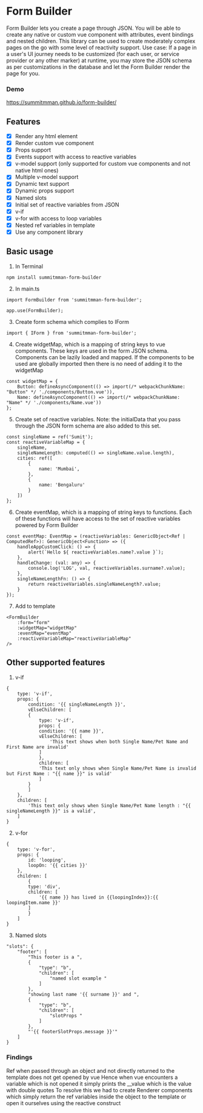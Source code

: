 # Form Builder

Form Builder lets you create a page through JSON. You will be able to create any native or custom vue component with attributes, event bindings and nested children. This library can be used to create moderately complex pages on the go with some level of reactivity support.
Use case: If a page in a user's UI journey needs to be customized (for each user, or service provider or any other marker) at runtime, you may store the JSON schema as per customizations in the database and let the Form Builder render the page for you.

### Demo
https://summitmman.github.io/form-builder/

## Features

- [X] Render any html element
- [X] Render custom vue component
- [X] Props support
- [X] Events support with access to reactive variables
- [X] v-model support (only supported for custom vue components and not native html ones)
- [X] Multiple v-model support
- [X] Dynamic text support
- [X] Dynamic props support
- [X] Named slots
- [X] Initial set of reactive variables from JSON
- [X] v-if
- [X] v-for with access to loop variables
- [X] Nested ref variables in template
- [X] Use any component library

## Basic usage

1. In Terminal
```
npm install summitmman-form-builder
```
2. In main.ts
```
import FormBuilder from 'summitmman-form-builder';

app.use(FormBuilder);
```
3. Create form schema which complies to IForm
```
import { IForm } from 'summitmman-form-builder';
```
4. Create widgetMap, which is a mapping of string keys to vue components. These keys are used in the form JSON schema. Components can be lazily loaded and mapped. If the components to be used are globally imported then there is no need of adding it to the widgetMap
```
const widgetMap = {
    Button: defineAsyncComponent(() => import(/* webpackChunkName: "Button" */ './components/Button.vue')),
    Name: defineAsyncComponent(() => import(/* webpackChunkName: "Name" */ './components/Name.vue'))
};
```
5. Create set of reactive variables. Note: the initialData that you pass through the JSON form schema are also added to this set.
```
const singleName = ref('Sumit');
const reactiveVariableMap = {
    singleName,
    singleNameLength: computed(() => singleName.value.length),
    cities: ref([
        {
            name: 'Mumbai',
        },
        {
            name: 'Bengaluru'
        }
    ])
};
```
6. Create eventMap, which is a mapping of string keys to functions. Each of these functions will have access to the set of reactive variables powered by Form Builder
```
const eventMap: EventMap = (reactiveVariables: GenericObject<Ref | ComputedRef>): GenericObject<Function> => ({
    handleAppCustomClick: () => {
        alert(`Hello ${ reactiveVariables.name?.value }`);
    },
    handleChange: (val: any) => {
        console.log('LOG', val, reactiveVariables.surname?.value);
    },
    singleNameLengthFn: () => {
        return reactiveVariables.singleNameLength?.value;
    }
});
```
7. Add to template
```
<FormBuilder
    :form="form"
    :widgetMap="widgetMap"
    :eventMap="eventMap"
    :reactiveVariableMap="reactiveVariableMap"
/>
```
## Other supported features
1. v-if
```
{
    type: 'v-if',
    props: {
        condition: '{{ singleNameLength }}',
        vElseChildren: [
        {
            type: 'v-if',
            props: {
            condition: '{{ name }}',
            vElseChildren: [
                'This text shows when both Single Name/Pet Name and First Name are invalid'
            ]
            },
            children: [
            'This text only shows when Single Name/Pet Name is invalid but First Name : "{{ name }}" is valid'
            ]
        }
        ]
    },
    children: [
        'This text only shows when Single Name/Pet Name length : "{{ singleNameLength }}" is a valid',
    ]
}
```
2. v-for
```
{
    type: 'v-for',
    props: {
        id: 'looping',
        loopOn: '{{ cities }}'
    },
    children: [
        {
        type: 'div',
        children: [
            '{{ name }} has lived in {{loopingIndex}}:{{ loopingItem.name }}'
        ]
        }
    ]
}
```
3. Named slots
```
"slots": {
    "footer": [
        "This footer is a ",
        {
            "type": "b",
            "children": [
                "named slot example "
            ]
        },
        "showing last name '{{ surname }}' and ",
        {
            "type": "b",
            "children": [
                "slotProps "
            ]
        },
        "'{{ footerSlotProps.message }}'"
    ]
}
```

### Findings
Ref when passed through an object and not directly returned to the template does not get opened by vue
Hence when vue encounters a variable which is not opened it simply prints the __value which is the value with double quotes
To resolve this we had to create Renderer components which simply return the ref variables inside the object to the template or open it ourselves using the reactive construct